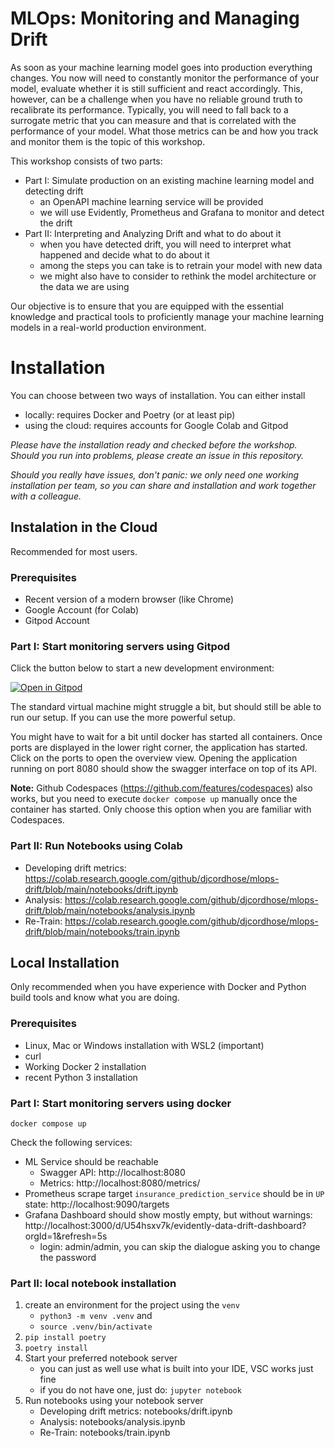 # MLOps: Monitoring and Managing Drift

As soon as your machine learning model goes into production everything changes. 
You now will need to constantly monitor the performance of your model, evaluate whether it is still sufficient and react accordingly.
This, however, can be a challenge when you have no reliable ground truth to recalibrate its performance. 
Typically, you will need to fall back to a surrogate metric that you can measure and that is correlated with the performance of your model.
What those metrics can be and how you track and monitor them is the topic of this workshop.

This workshop consists of two parts:
- Part I: Simulate production on an existing machine learning model and detecting drift
  - an OpenAPI machine learning service will be provided
  - we will use Evidently, Prometheus and Grafana to monitor and detect the drift
- Part II: Interpreting and Analyzing Drift and what to do about it
  - when you have detected drift, you will need to interpret what happened and decide what to do about it
  - among the steps you can take is to retrain your model with new data
  - we might also have to consider to rethink the model architecture or the data we are using

Our objective is to ensure that you are equipped with the essential knowledge and practical tools to proficiently manage
your machine learning models in a real-world production environment.

# Installation

You can choose between two ways of installation. You can either install
* locally: requires Docker and Poetry (or at least pip)
* using the cloud: requires accounts for Google Colab and Gitpod

_Please have the installation ready and checked before the workshop. Should you run into problems, please create an issue in this repository._ 

_Should you really have issues, don't panic: we only need one working installation per team, so you can share and installation and work together with a colleague._

## Instalation in the Cloud

Recommended for most users. 

### Prerequisites
- Recent version of a modern browser (like Chrome)
- Google Account (for Colab)
- Gitpod Account

### Part I: Start monitoring servers using Gitpod

Click the button below to start a new development environment:

[![Open in Gitpod](https://gitpod.io/button/open-in-gitpod.svg)](https://gitpod.io/#https://github.com/DJCordhose/mlops-drift)

The standard virtual machine might struggle a bit, but should still be able to run our setup. If you can use the more powerful setup.

You might have to wait for a bit until docker has started all containers. Once ports are displayed in the lower right corner, the application has started. Click on the ports to open the overview view. Opening the application running on port 8080 should show the swagger interface on top of its API.

__Note:__ Github Codespaces (https://github.com/features/codespaces) also works, but you need to execute `docker compose up` manually once the container has started. Only choose this option when you are familiar with Codespaces.

### Part II: Run Notebooks using Colab
* Developing drift metrics: https://colab.research.google.com/github/djcordhose/mlops-drift/blob/main/notebooks/drift.ipynb
* Analysis: https://colab.research.google.com/github/djcordhose/mlops-drift/blob/main/notebooks/analysis.ipynb
* Re-Train: https://colab.research.google.com/github/djcordhose/mlops-drift/blob/main/notebooks/train.ipynb


## Local Installation

Only recommended when you have experience with Docker and Python build tools and know what you are doing.

### Prerequisites
- Linux, Mac or Windows installation with WSL2 (important)
- curl
- Working Docker 2 installation 
- recent Python 3 installation

### Part I: Start monitoring servers using docker

```
docker compose up
```

Check the following services:
* ML Service should be reachable 
  * Swagger API: http://localhost:8080
  * Metrics: http://localhost:8080/metrics/
* Prometheus scrape target `insurance_prediction_service` should be in `UP` state: http://localhost:9090/targets
* Grafana Dashboard should show mostly empty, but without warnings: http://localhost:3000/d/U54hsxv7k/evidently-data-drift-dashboard?orgId=1&refresh=5s
  * login: admin/admin, you can skip the dialogue asking you to change the password

### Part II: local notebook installation

1. create an environment for the project using the `venv`
   * `python3 -m venv .venv` and 
   * `source .venv/bin/activate`
1. `pip install poetry`
1. `poetry install`
1. Start your preferred notebook server
   * you can just as well use what is built into your IDE, VSC works just fine
   * if you do not have one, just do: `jupyter notebook`
1. Run notebooks using your notebook server
   * Developing drift metrics: notebooks/drift.ipynb
   * Analysis: notebooks/analysis.ipynb
   * Re-Train: notebooks/train.ipynb